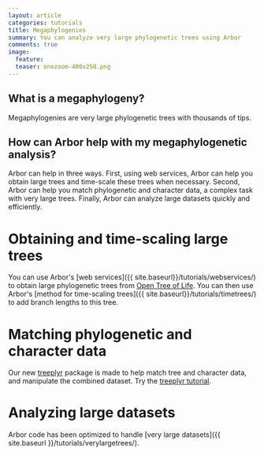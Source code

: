 ```yaml
---
layout: article
categories: tutorials
title: Megaphylogenies
summary: You can analyze very large phylogenetic trees using Arbor
comments: true
image:
  feature:
  teaser: onezoom-400x250.png
---
```


## What is a megaphylogeny?

Megaphylogenies are very large phylogenetic trees with thousands of tips.

## How can Arbor help with my megaphylogenetic analysis?

Arbor can help in three ways. First, using web services, Arbor can help you obtain large trees and time-scale these trees when necessary. Second, Arbor can help you match phylogenetic and character data, a complex task with very large trees. Finally, Arbor can analyze large datasets quickly and efficiently.

# Obtaining and time-scaling large trees

You can use Arbor's [web services]({{ site.baseurl}}/tutorials/webservices/) to obtain large phylogenetic trees from [Open Tree of Life](http://www.opentreeoflife.org/). You can then use Arbor's [method for time-scaling trees]({{ site.baseurl}}/tutorials/timetrees/) to add branch lengths to this tree.

# Matching phylogenetic and character data

Our new [treeplyr](https://github.com/uyedaj/treeplyr) package is made to help match tree and character data, and manipulate the combined dataset. Try the [treeplyr tutorial](https://github.com/uyedaj/treeplyr/wiki).

# Analyzing large datasets

Arbor code has been optimized to handle [very large datasets]({{ site.baseurl }}/tutorials/verylargetrees/).
